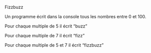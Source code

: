 Fizzbuzz

Un programme écrit dans la console tous les nombres entre 0 et 100.

Pour chaque multiple de 5 il écrit “buzz”

Pour chaque multiple de 7 il écrit “fizz”

Pour chaque multiple de 5 et 7 il écrit “fizzbuzz”
